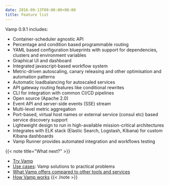 ```yaml
---
date: 2016-09-13T09:00:00+00:00
title: Feature list
---
```


Vamp 0.9.1 includes:

* Container-scheduler agnostic API
* Percentage and condition based programmable routing
* YAML based configuration blueprints with support for dependencies, clusters and environment variables
* Graphical UI and dashboard
* Integrated javascript-based workflow system
* Metric-driven autoscaling, canary releasing and other optimisation and automation patterns
* Automatic loadbalancing for autoscaled services
* API gateway routing features like conditional rewrites
* CLI for integration with common CI/CD pipelines
* Open source (Apache 2.0)
* Event API and server-side events (SSE) stream
* Multi-level metric aggregation
* Port-based, virtual host names or external service (consul etc) based service discovery support
* Lightweight design to run in high-available mission-critical architectures
* Integrates with ELK stack (Elastic Search, Logstash, Kibana) for custom Kibana dashboards
* Vamp Runner provides automated integration and workflows testing


{{< note title="What next?" >}}
* [Try Vamp](/documentation/installation/hello-world/)
* [Use cases](/why-use-vamp/use-cases/): Vamp solutions to practical problems
* [What Vamp offers compared to other tools and services](/why-use-vamp/vamp-compared-to/proxies-and-load-balancers/)
* [How Vamp works](/documentation/how-vamp-works/architecture-and-components/)
{{< /note >}}
